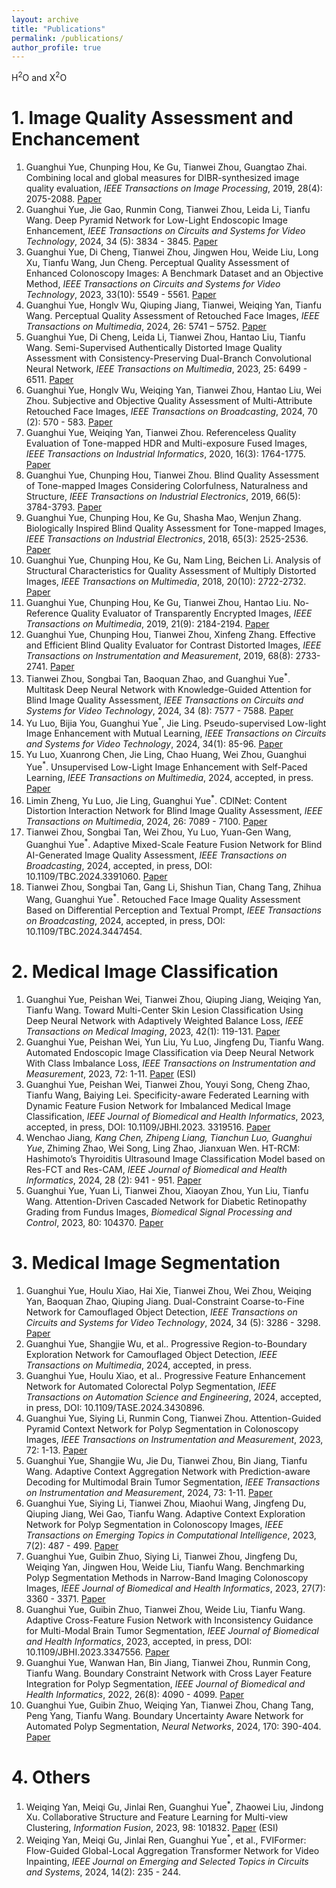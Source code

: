 ```yaml
---
layout: archive
title: "Publications"
permalink: /publications/
author_profile: true
---
```

<style>
.sup {
    vertical-align: super;
    font-size: smaller;
}
</style>
H<sup class="sup">2</sup>O and X<sup class="sup">2</sup>O
# 1. Image Quality Assessment and Enchancement
1. Guanghui Yue, Chunping Hou, Ke Gu, Tianwei Zhou, Guangtao Zhai. Combining local and global measures for DIBR-synthesized image quality evaluation, <em>IEEE Transactions on Image Processing</em>, 2019, 28(4): 2075-2088. [Paper](https://ieeexplore.ieee.org/abstract/document/8491300/)
2. Guanghui Yue, Jie Gao, Runmin Cong, Tianwei Zhou, Leida Li, Tianfu Wang. Deep Pyramid Network for Low-Light Endoscopic Image Enhancement, <em>IEEE Transactions on Circuits and Systems for Video Technology</em>, 2024, 34 (5): 3834 - 3845. [Paper](https://ieeexplore.ieee.org/abstract/document/10274690/)
3. Guanghui Yue, Di Cheng, Tianwei Zhou, Jingwen Hou, Weide Liu, Long Xu, Tianfu Wang, Jun Cheng. Perceptual Quality Assessment of Enhanced Colonoscopy Images: A Benchmark Dataset and an Objective Method, <em>IEEE Transactions on Circuits and Systems for Video Technology</em>, 2023, 33(10): 5549 - 5561. [Paper](https://ieeexplore.ieee.org/abstract/document/10078370/)
4. Guanghui Yue, Honglv Wu, Qiuping Jiang, Tianwei, Weiqing Yan, Tianfu Wang. Perceptual Quality Assessment of Retouched Face Images, <em>IEEE Transactions on Multimedia</em>, 2024, 26: 5741 – 5752. [Paper](https://ieeexplore.ieee.org/abstract/document/10337739/)
5. Guanghui Yue, Di Cheng, Leida Li, Tianwei Zhou, Hantao Liu, Tianfu Wang. Semi-Supervised Authentically Distorted Image Quality Assessment with Consistency-Preserving Dual-Branch Convolutional Neural Network, <em>IEEE Transactions on Multimedia</em>, 2023, 25: 6499 - 6511. [Paper](https://ieeexplore.ieee.org/abstract/document/9903545/)
6. Guanghui Yue, Honglv Wu, Weiqing Yan, Tianwei Zhou, Hantao Liu, Wei Zhou. Subjective and Objective Quality Assessment of Multi-Attribute Retouched Face Images, <em>IEEE Transactions on Broadcasting</em>, 2024, 70 (2): 570 - 583. [Paper](https://ieeexplore.ieee.org/abstract/document/10481528/)
7. Guanghui Yue, Weiqing Yan, Tianwei Zhou. Referenceless Quality Evaluation of Tone-mapped HDR and Multi-exposure Fused Images, <em>IEEE Transactions on Industrial Informatics</em>, 2020, 16(3): 1764-1775. [Paper](https://ieeexplore.ieee.org/abstract/document/8758367/)
8. Guanghui Yue, Chunping Hou, Tianwei Zhou. Blind Quality Assessment of Tone-mapped Images Considering Colorfulness, Naturalness and Structure, <em>IEEE Transactions on Industrial Electronics</em>, 2019, 66(5): 3784-3793. [Paper](https://ieeexplore.ieee.org/abstract/document/8409470/)
9. Guanghui Yue, Chunping Hou, Ke Gu, Shasha Mao, Wenjun Zhang. Biologically Inspired Blind Quality Assessment for Tone-mapped Images, <em>IEEE Transactions on Industrial Electronics</em>, 2018, 65(3): 2525-2536. [Paper](https://ieeexplore.ieee.org/abstract/document/8010305/)
10. Guanghui Yue, Chunping Hou, Ke Gu, Nam Ling, Beichen Li. Analysis of Structural Characteristics for Quality Assessment of Multiply Distorted Images, <em>IEEE Transactions on Multimedia</em>, 2018, 20(10): 2722-2732. [Paper](https://ieeexplore.ieee.org/abstract/document/8301594/)
11. Guanghui Yue, Chunping Hou, Ke Gu, Tianwei Zhou, Hantao Liu. No-Reference Quality Evaluator of Transparently Encrypted Images, <em>IEEE Transactions on Multimedia</em>, 2019, 21(9): 2184-2194. [Paper](https://ieeexplore.ieee.org/abstract/document/8698867/)
12. Guanghui Yue, Chunping Hou, Tianwei Zhou, Xinfeng Zhang. Effective and Efficient Blind Quality Evaluator for Contrast Distorted Images, <em>IEEE Transactions on Instrumentation and Measurement</em>, 2019, 68(8): 2733-2741. [Paper](https://ieeexplore.ieee.org/abstract/document/8467549/)
13. Tianwei Zhou, Songbai Tan, Baoquan Zhao, and Guanghui Yue<sup>*</sup>. Multitask Deep Neural Network with Knowledge-Guided Attention for Blind Image Quality Assessment, <em>IEEE Transactions on Circuits and Systems for Video Technology</em>, 2024, 34 (8): 7577 - 7588. [Paper](https://ieeexplore.ieee.org/abstract/document/10464346/)
14. Yu Luo, Bijia You, Guanghui Yue<sup>*</sup>, Jie Ling. Pseudo-supervised Low-light Image Enhancement with Mutual Learning, <em>IEEE Transactions on Circuits and Systems for Video Technology</em>, 2024, 34(1): 85-96. [Paper](https://ieeexplore.ieee.org/abstract/document/10147801/)
15. Yu Luo, Xuanrong Chen, Jie Ling, Chao Huang, Wei Zhou, Guanghui Yue<sup>*</sup>. Unsupervised Low-Light Image Enhancement with Self-Paced Learning, <em>IEEE Transactions on Multimedia</em>, 2024, accepted, in press. [Paper]()
16. Limin Zheng, Yu Luo, Jie Ling, Guanghui Yue<sup>*</sup>. CDINet: Content Distortion Interaction Network for Blind Image Quality Assessment, <em>IEEE Transactions on Multimedia</em>, 2024, 26: 7089 - 7100. [Paper](https://ieeexplore.ieee.org/abstract/document/10440553/)
17. Tianwei Zhou, Songbai Tan, Wei Zhou, Yu Luo, Yuan-Gen Wang, Guanghui Yue<sup>*</sup>. Adaptive Mixed-Scale Feature Fusion Network for Blind AI-Generated Image Quality Assessment, <em>IEEE Transactions on Broadcasting</em>, 2024, accepted, in press, DOI: 10.1109/TBC.2024.3391060. [Paper](https://ieeexplore.ieee.org/abstract/document/10520989/)
18. Tianwei Zhou, Songbai Tan, Gang Li, Shishun Tian, Chang Tang, Zhihua Wang, Guanghui Yue<sup>*</sup>. Retouched Face Image Quality Assessment Based on Differential Perception and Textual Prompt, <em>IEEE Transactions on Broadcasting</em>, 2024, accepted, in press, DOI: 10.1109/TBC.2024.3447454.


# 2. Medical Image Classification
1. Guanghui Yue, Peishan Wei, Tianwei Zhou, Qiuping Jiang, Weiqing Yan, Tianfu Wang. Toward Multi-Center Skin Lesion Classification Using Deep Neural Network with Adaptively Weighted Balance Loss, <em>IEEE Transactions on Medical Imaging</em>, 2023, 42(1): 119-131. [Paper](https://ieeexplore.ieee.org/abstract/document/9878129/)
2. Guanghui Yue, Peishan Wei, Yun Liu, Yu Luo, Jingfeng Du, Tianfu Wang. Automated Endoscopic Image Classification via Deep Neural Network With Class Imbalance Loss, <em>IEEE Transactions on Instrumentation and Measurement</em>, 2023, 72: 1-11. [Paper](https://ieeexplore.ieee.org/abstract/document/10091194/) (ESI)
3. Guanghui Yue, Peishan Wei, Tianwei Zhou, Youyi Song, Cheng Zhao, Tianfu Wang, Baiying Lei. Specificity-aware Federated Learning with Dynamic Feature Fusion Network for Imbalanced Medical Image Classification, <em>IEEE Journal of Biomedical and Health Informatics</em>, 2023, accepted, in press, DOI: 10.1109/JBHI.2023. 3319516. [Paper](https://ieeexplore.ieee.org/abstract/document/10264099/)
4. Wenchao Jiang<sup>*</sup>, Kang Chen, Zhipeng Liang, Tianchun Luo, Guanghui Yue<sup>*</sup>, Zhiming Zhao, Wei Song, Ling Zhao, Jianxuan Wen. HT-RCM: Hashimoto’s Thyroiditis Ultrasound Image Classification Model based on Res-FCT and Res-CAM, <em>IEEE Journal of Biomedical and Health Informatics</em>, 2024, 28 (2): 941 - 951. [Paper](https://ieeexplore.ieee.org/abstract/document/10314736/)
5. Guanghui Yue, Yuan Li, Tianwei Zhou, Xiaoyan Zhou, Yun Liu, Tianfu Wang. Attention-Driven Cascaded Network for Diabetic Retinopathy Grading from Fundus Images, <em>Biomedical Signal Processing and Control</em>, 2023, 80: 104370. [Paper](https://www.sciencedirect.com/science/article/pii/S1746809422008242)


# 3. Medical Image Segmentation
1. Guanghui Yue, Houlu Xiao, Hai Xie, Tianwei Zhou, Wei Zhou, Weiqing Yan, Baoquan Zhao, Qiuping Jiang. Dual-Constraint Coarse-to-Fine Network for Camouflaged Object Detection, <em>IEEE Transactions on Circuits and Systems for Video Technology</em>, 2024, 34 (5): 3286 - 3298. [Paper](https://ieeexplore.ieee.org/abstract/document/10262011/)
2. Guanghui Yue, Shangjie Wu, et al.. Progressive Region-to-Boundary Exploration Network for Camouflaged Object Detection, <em>IEEE Transactions on Multimedia</em>, 2024, accepted, in press. 
3. Guanghui Yue, Houlu Xiao, et al.. Progressive Feature Enhancement Network for Automated Colorectal Polyp Segmentation, <em>IEEE Transactions on Automation Science and Engineering</em>, 2024, accepted, in press, DOI: 10.1109/TASE.2024.3430896. 
4. Guanghui Yue, Siying Li, Runmin Cong, Tianwei Zhou. Attention-Guided Pyramid Context Network for Polyp Segmentation in Colonoscopy Images, <em>IEEE Transactions on Instrumentation and Measurement</em>, 2023, 72: 1-13. [Paper](https://ieeexplore.ieee.org/abstract/document/10058111/)
5. Guanghui Yue, Shangjie Wu, Jie Du, Tianwei Zhou, Bin Jiang, Tianfu Wang. Adaptive Context Aggregation Network with Prediction-aware Decoding for Multimodal Brain Tumor Segmentation, <em>IEEE Transactions on Instrumentation and Measurement</em>, 2024, 73: 1-11. [Paper](https://ieeexplore.ieee.org/abstract/document/10582891/)
6. Guanghui Yue, Siying Li, Tianwei Zhou, Miaohui Wang, Jingfeng Du, Qiuping Jiang, Wei Gao, Tianfu Wang. Adaptive Context Exploration Network for Polyp Segmentation in Colonoscopy Images, <em>IEEE Transactions on Emerging Topics in Computational Intelligence</em>, 2023, 7(2): 487 - 499. [Paper](https://ieeexplore.ieee.org/abstract/document/9852746/)
7. Guanghui Yue, Guibin Zhuo, Siying Li, Tianwei Zhou, Jingfeng Du, Weiqing Yan, Jingwen Hou, Weide Liu, Tianfu Wang. Benchmarking Polyp Segmentation Methods in Narrow-Band Imaging Colonoscopy Images, <em>IEEE Journal of Biomedical and Health Informatics</em>, 2023, 27(7): 3360 - 3371. [Paper](https://ieeexplore.ieee.org/abstract/document/10109024/)
8. Guanghui Yue, Guibin Zhuo, Tianwei Zhou, Weide Liu, Tianfu Wang. Adaptive Cross-Feature Fusion Network with Inconsistency Guidance for Multi-Modal Brain Tumor Segmentation, <em>IEEE Journal of Biomedical and Health Informatics</em>, 2023, accepted, in press, DOI: 10.1109/JBHI.2023.3347556. [Paper](https://ieeexplore.ieee.org/abstract/document/10374553/)
9. Guanghui Yue, Wanwan Han, Bin Jiang, Tianwei Zhou, Runmin Cong, Tianfu Wang. Boundary Constraint Network with Cross Layer Feature Integration for Polyp Segmentation, <em>IEEE Journal of Biomedical and Health Informatics</em>, 2022, 26(8): 4090 - 4099. [Paper](https://ieeexplore.ieee.org/abstract/document/9772424/)
10. Guanghui Yue, Guibin Zhuo, Weiqing Yan, Tianwei Zhou, Chang Tang, Peng Yang, Tianfu Wang. Boundary Uncertainty Aware Network for Automated Polyp Segmentation, <em>Neural Networks</em>, 2024, 170: 390-404. [Paper](https://www.sciencedirect.com/science/article/pii/S0893608023006731)

# 4. Others
1. Weiqing Yan, Meiqi Gu, Jinlai Ren, Guanghui Yue<sup>*</sup>, Zhaowei Liu, Jindong Xu. Collaborative Structure and Feature Learning for Multi-view Clustering, <em>Information Fusion</em>, 2023, 98: 101832. [Paper](https://www.sciencedirect.com/science/article/pii/S1566253523001483) (ESI)
2. Weiqing Yan, Meiqi Gu, Jinlai Ren, Guanghui Yue<sup>*</sup>, et al., FVIFormer: Flow-Guided Global-Local Aggregation Transformer Network for Video Inpainting, <em>IEEE Journal on Emerging and Selected Topics in Circuits and Systems</em>, 2024, 14(2): 235 - 244.
